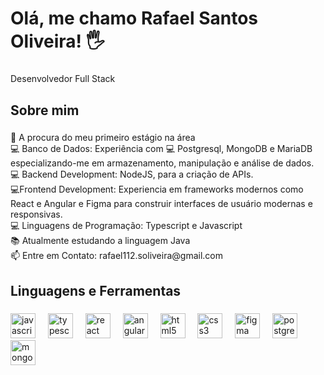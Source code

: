<h1 align="left">Olá, me chamo Rafael Santos Oliveira! 🖐️</h1>

###

<p align="left">Desenvolvedor Full Stack</p>

###

<h2 align="left">Sobre mim</h2>

###

<p align="left">🔭 A procura do meu primeiro estágio na área<br>💻 Banco de Dados: Experiência com 💻 Postgresql, MongoDB e MariaDB especializando-me em armazenamento, manipulação e análise de dados.<br>💻 Backend Development: NodeJS, para a criação de APIs.<br>💻Frontend Development: Experiencia em frameworks modernos como React e Angular e Figma para construir interfaces de usuário modernas e responsivas.<br>💻 Linguagens de Programação: Typescript e Javascript <br>📚 Atualmente estudando a linguagem Java<br>📫 Entre em Contato: rafael112.soliveira@gmail.com</p>

###

<h2 align="left">Linguagens e Ferramentas</h2>

###

<div align="left">
  <img src="https://cdn.jsdelivr.net/gh/devicons/devicon/icons/javascript/javascript-original.svg" height="40" alt="javascript logo"  />
  <img width="12" />
  <img src="https://cdn.jsdelivr.net/gh/devicons/devicon/icons/typescript/typescript-original.svg" height="40" alt="typescript logo"  />
  <img width="12" />
  <img src="https://cdn.jsdelivr.net/gh/devicons/devicon/icons/react/react-original.svg" height="40" alt="react logo"  />
  <img width="12" />
  <img src="https://cdn.jsdelivr.net/gh/devicons/devicon/icons/angularjs/angularjs-original.svg" height="40" alt="angularjs logo"  />
  <img width="12" />
  <img src="https://cdn.jsdelivr.net/gh/devicons/devicon/icons/html5/html5-original.svg" height="40" alt="html5 logo"  />
  <img width="12" />
  <img src="https://cdn.jsdelivr.net/gh/devicons/devicon/icons/css3/css3-original.svg" height="40" alt="css3 logo"  />
  <img width="12" />
  <img src="https://cdn.jsdelivr.net/gh/devicons/devicon/icons/figma/figma-original.svg" height="40" alt="figma logo"  />
  <img width="12" />
  <img src="https://cdn.jsdelivr.net/gh/devicons/devicon/icons/postgresql/postgresql-original.svg" height="40" alt="postgresql logo"  />
  <img width="12" />
  <img src="https://cdn.jsdelivr.net/gh/devicons/devicon/icons/mongodb/mongodb-original.svg" height="40" alt="mongodb logo"  />
</div>

###
